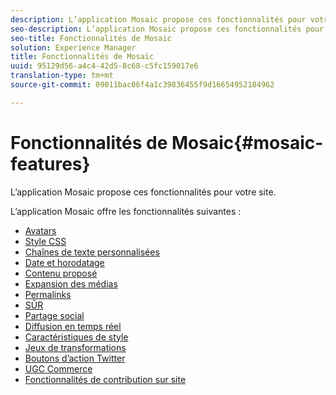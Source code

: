 ```yaml
---
description: L’application Mosaic propose ces fonctionnalités pour votre site.
seo-description: L’application Mosaic propose ces fonctionnalités pour votre site.
seo-title: Fonctionnalités de Mosaic
solution: Experience Manager
title: Fonctionnalités de Mosaic
uuid: 95129d56-a4c4-42d5-8c68-c5fc159017e6
translation-type: tm+mt
source-git-commit: 09011bac06f4a1c39836455f9d16654952184962

---
```



# Fonctionnalités de Mosaic{#mosaic-features}

L’application Mosaic propose ces fonctionnalités pour votre site.



L’application Mosaic offre les fonctionnalités suivantes :

* [Avatars](/help/using/c-features-livefyre/c-styling-features/c-avatars.md#c_avatars)
* [Style CSS](/help/using/c-features-livefyre/c-styling-features/c-css-styling-branding.md#c_css_styling_branding)
* [Chaînes de texte personnalisées](/help/using/c-features-livefyre/c-custom-text-strings.md#c_custom_text_strings)
* [Date et horodatage](/help/using/c-features-livefyre/c-styling-features/c-date-and-timestamp.md#c_date_and_timestamp)
* [Contenu proposé](/help/using/c-features-livefyre/c-content-collection-tags/c-featured-content.md#c_featured_content)
* [Expansion des médias](/help/using/c-features-livefyre/c-enagement-features.md#section_pmq_ycm_d1b)
* [Permalinks](/help/using/c-features-livefyre/c-content-collection-tags/c-permalinks.md#c_permalinks)
* [SÛR](/help/using/c-features-livefyre/c-about-moderation/c-moderation.md#c_moderation)
* [Partage social](/help/using/c-features-livefyre/c-social-sharing/c-social-sharing.md#c_social_sharing)
* [Diffusion en temps réel](/help/using/c-features-livefyre/c-content-behavior-features/c-content-behavior-features.md#section_emd_syl_d1b)
* [Caractéristiques de style](/help/using/c-features-livefyre/c-styling-features/c-styling-features.md#c_styling_features)
* [Jeux de transformations](/help/using/c-settings-other/c-translation-sets/c-translation-sets.md#c_translation_sets)
* [Boutons d’action Twitter](/help/using/c-features-livefyre/c-enagement-features.md#section_uzm_ldm_d1b)
* [UGC Commerce](/help/using/c-features-livefyre/c-ugc-commerce.md#c_ugc_commerce)
* [Fonctionnalités de contribution sur site](/help/using/c-features-livefyre/c-on-site-contribution-features.md#section_vzs_t2s_d1b)

